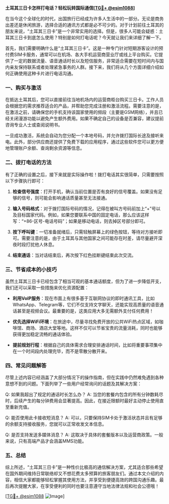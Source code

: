 **土耳其三日卡怎样打电话？轻松玩转国际通信[[TG💪+ @esim1088](https://t.me/s/esim1088)]**

在当今这个全球化的时代，出国旅行已经成为许多人生活中的一部分。无论是商务出差还是休闲旅游，选择合适的通讯方式都是必不可少的。对于计划前往土耳其的朋友来说，“土耳其三日卡”是一个非常实用的选择。但是，很多人可能会疑惑：土耳其三日卡到底怎么使用？特别是如何打电话呢？今天就让我们来详细了解一下。

首先，我们需要明确什么是“土耳其三日卡”。这是一种专门针对短期游客设计的预付费SIM卡服务，通常可以在机场、各大手机运营商营业厅或线上平台购买。它提供了一定的数据流量、语音通话时长以及短信服务，非常适合需要在短时间内与国内亲友保持联系或者处理紧急事务的人群。接下来，我们将从几个方面详细介绍如何正确使用这种卡片进行电话沟通。

### 一、购买与激活

在抵达土耳其后，您可以直接前往当地机场内的运营商柜台购买三日卡。工作人员会根据您的需求推荐适合的产品，并帮助您完成注册和激活流程。需要注意的是，在激活之前，请确保您的手机支持该国家使用的频段（主要是GSM网络），并且已经关闭漫游功能以避免产生额外费用。如果不确定自己的设备是否兼容，建议提前咨询专业人士或查阅说明书。

一旦成功激活，系统会自动为您分配一个本地号码，并允许拨打国际长途及接听来电。此外，部分供应商还提供了免费下载的应用程序，通过这些软件您可以更方便地管理账户余额、查询剩余资源等信息。

### 二、拨打电话的方法

有了正确的设置之后，接下来就是实际操作啦！拨打电话其实很简单，只需要按照以下步骤执行即可：

1. **检查信号强度**：打开手机，确认当前位置是否有良好的信号覆盖。如果没有足够的信号，则可能会影响通话质量甚至无法接通。
   
2. **输入号码格式**：对于拨打国际号码的情况，记得在被叫方号码前加上“+”号以及目标国家代码。例如，如果您要联系中国的固定电话，那么应该这样写：“+86-区号-电话号码”；如果是移动电话，则去掉区号部分即可。

3. **按下呼叫键**：一切准备就绪后，只需轻触屏幕上的绿色按钮，等待对方接听即可。需要注意的是，由于土耳其与其他国家之间可能存在时差，请尽量避开深夜时段打扰他人休息。

4. **结束通话**：当对话结束后，再次按下红色挂断键结束此次交流。

### 三、节省成本的小技巧

虽然土耳其三日卡已经包含了相当可观的基本通话额度，但为了进一步降低开支，我们还可以采取一些措施来优化资源配置：

- **利用VoIP服务**：现在市面上有很多基于互联网协议的即时通讯工具，比如WhatsApp、Telegram等，它们不仅支持文字聊天，还能实现高质量的语音通话甚至是视频会议。最重要的是，这类应用大多无需额外支付任何费用！

- **优先选择WiFi环境**：在旅途中，尽量寻找免费开放的公共WiFi热点区域，如咖啡馆、商场、酒店大堂等地。这样不仅可以节省宝贵的流量消耗，同时也能够获得更加稳定流畅的通话体验。

- **提前规划行程**：根据自己的具体需求合理安排通话时间，比如将重要事项集中在一个时间段内处理完毕，而不是零散分散开来。

### 四、常见问题解答

尽管上述内容已经涵盖了大部分情况下的操作指南，但在实践中仍然难免遇到各种意想不到的问题。下面列举了一些用户经常询问的话题及其解决方案：

Q: 如果我超出了规定的通话时长怎么办？
A: 当您的套餐内包含的所有分钟数耗尽时，后续产生的每分钟费用会显著提高。因此，在接近限额时最好主动停止使用直至重新充值。

Q: 能否使用此卡接收短消息？
A: 可以，只要保持SIM卡处于激活状态并且有足够的余额支持接收服务，您就可以正常收发文本信息。

Q: 是否支持发送多媒体消息？
A: 这取决于具体的套餐版本以及运营商政策。一般来说，只有高端产品才会涵盖MMS功能。

### 五、总结

综上所述，“土耳其三日卡”是一种性价比极高的通信解决方案，尤其适合那些希望在国外期间维持日常联络却又不想花费太多预算的旅客朋友们。通过本文介绍的内容，相信大家都能够轻松掌握其使用方法，并享受到便捷高效的跨国沟通乐趣。最后再次提醒大家，在享受便利的同时也要注意遵守当地法律法规和社会公德哦！

[[TG💪+ @esim1088](https://t.me/s/esim1088) ![Image](https://i.postimg.cc/4NQfJmqS/Snipaste-2025-05-13-00-14-12.png)]
